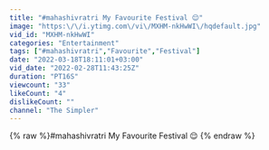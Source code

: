 ```yaml
---
title: "#mahashivratri My Favourite Festival 😌"
image: "https:\/\/i.ytimg.com\/vi\/MXHM-nkHwWI\/hqdefault.jpg"
vid_id: "MXHM-nkHwWI"
categories: "Entertainment"
tags: ["#mahashivratri","Favourite","Festival"]
date: "2022-03-18T18:11:01+03:00"
vid_date: "2022-02-28T11:43:25Z"
duration: "PT16S"
viewcount: "33"
likeCount: "4"
dislikeCount: ""
channel: "The Simpler"
---
```

{% raw %}#mahashivratri My Favourite Festival 😌 {% endraw %}
